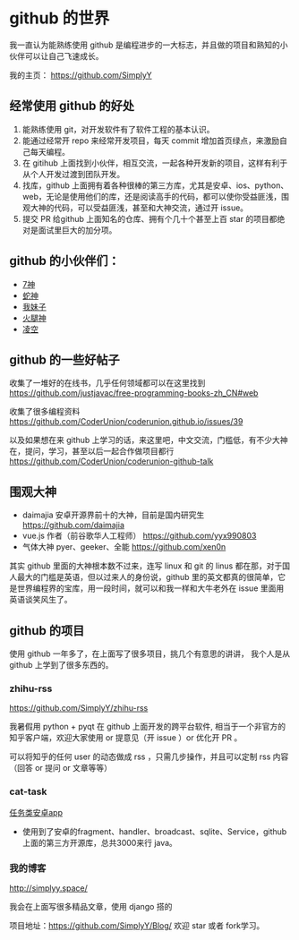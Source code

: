 # github 的世界
我一直认为能熟练使用 github 是编程进步的一大标志，并且做的项目和熟知的小伙伴可以让自己飞速成长。

我的主页： https://github.com/SimplyY

## 经常使用 github 的好处

1. 能熟练使用 git，对开发软件有了软件工程的基本认识。
2. 能通过经常开 repo 来经常开发项目，每天 commit 增加首页绿点，来激励自己每天编程。
3. 在 gitihub 上面找到小伙伴，相互交流，一起各种开发新的项目，这样有利于从个人开发过渡到团队开发。
4. 找库，github 上面拥有着各种很棒的第三方库，尤其是安卓、ios、python、web，无论是使用他们的库，还是阅读高手的代码，都可以使你受益匪浅，围观大神的代码，可以受益匪浅，甚至和大神交流，通过开 issue。
5. 提交 PR 给github 上面知名的仓库、拥有个几十个甚至上百 star 的项目都绝对是面试里巨大的加分项。

## github 的小伙伴们：
- [7神](https://github.com/7sDream)
- [蛇神](https://github.com/CodeFalling)
- [我妹子](https://github.com/putiwangsheng)
- [火腿神](https://github.com/semprathlon)
- [凌空](https://github.com/disoul)



## github 的一些好帖子

收集了一堆好的在线书，几乎任何领域都可以在这里找到 https://github.com/justjavac/free-programming-books-zh_CN#web

收集了很多编程资料 https://github.com/CoderUnion/coderunion.github.io/issues/39

以及如果想在来 github 上学习的话，来这里吧，中文交流，门槛低，有不少大神在，提问，学习，甚至以后一起合作做项目都行
https://github.com/CoderUnion/coderunion-github-talk

## 围观大神
- daimajia 安卓开源界前十的大神，目前是国内研究生 https://github.com/daimajia
- vue.js 作者（前谷歌华人工程师） https://github.com/yyx990803
- 气体大神 pyer、geeker、全能 https://github.com/xen0n

其实 github 里面的大神根本数不过来，连写 linux 和 git 的 linus 都在那，对于国人最大的门槛是英语，但以过来人的身份说，github 里的英文都真的很简单，它是世界编程界的宝库，用一段时间，就可以和我一样和大牛老外在 issue 里面用英语谈笑风生了。

## github 的项目
使用 github 一年多了，在上面写了很多项目，挑几个有意思的讲讲， 我个人是从 github 上学到了很多东西的。

### zhihu-rss

https://github.com/SimplyY/zhihu-rss

我暑假用 python + pyqt 在 github 上面开发的跨平台软件, 相当于一个非官方的知乎客户端，欢迎大家使用 or 提意见（开 issue ）or 优化开 PR 。

可以将知乎的任何 user 的动态做成 rss ，只需几步操作，并且可以定制 rss 内容（回答 or 提问 or 文章等等）

### cat-task

[任务类安卓app](https://github.com/jnSimpler/KillExam)

- 使用到了安卓的fragment、handler、broadcast、sqlite、Service，github 上面的第三方开源库，总共3000来行 java。

### 我的博客

http://simplyy.space/

我会在上面写很多精品文章，使用 django 搭的

项目地址：https://github.com/SimplyY/Blog/ 欢迎 star 或者 fork学习。
